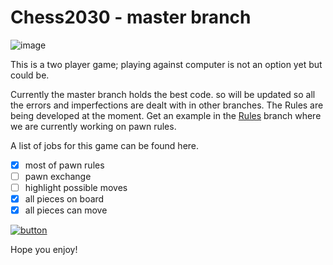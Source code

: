# Chess2030 - master branch

![image](https://user-images.githubusercontent.com/56770626/83164200-d9d7e500-a103-11ea-8641-bb5cbbe83f0c.png)


This is a two player game; playing against computer is not an option yet but could be.

Currently the master branch holds the best code. so will be updated so all the errors and imperfections are dealt with in other branches.
The Rules are being developed at the moment. Get an example in the [Rules](https://github.com/Taonga07/Chess2030/tree/working)  branch where we are currently working on pawn rules.

A list of jobs for this game can be found here.

- [x] most of pawn rules
- [ ] pawn exchange
- [ ] highlight possible moves
- [x] all pieces on board
- [x] all pieces can move

[![button](https://user-images.githubusercontent.com/56770626/81318448-2f315100-9086-11ea-90e0-f983cff24e33.png)](https://repl.it/@Taonga07/Chess2030)

Hope you enjoy!
